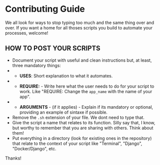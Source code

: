 # Contributing Guide

We all look for ways to stop typing too much and the same thing over and over.
If you want a home for all thoses scripts you build to automate your processes,
welcome!


## HOW TO POST YOUR SCRIPTS
* Document your script with useful and clean instructions but, at least, three mandatory things:
* * __USES__: Short explanation to what it automates.
* * __REQUIRE:__ - Write here what the user needs to do for your script to work. Like "REQUIRE: Change the
  `app_name` with the name of your app".
* * __ARGUMENTS__ - (if it applies) - Explain if its mandatory or optional, providing an example of sintaxe if possible.
* Remove the `.sh` extension of your file. We dont need to type that.
* Give the script a name that relates to its function. Silly say that, I know, but worthy to remember that you are sharing with others. Think about them!
* Put everything in a directory (look for existing ones in the repository) that relate to the context of your script like "Terminal", "Django", "Docker/Django", etc.


Thanks!
